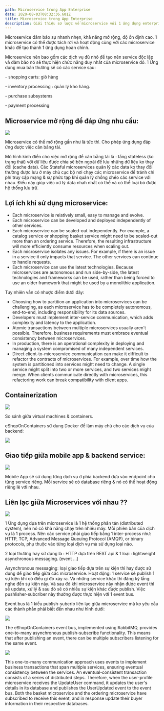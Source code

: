 ```yaml
---
path: Microservice trong App Enterprise
date: 2020-08-03T08:32:36.601Z
title: Microservice trong App Enterprise
description: Giới thiệu sơ lược về microservice với 1 ứng dụng enterprise.
---
```

Microservice đảm bảo sự nhanh nhẹn, khả năng mở rộng, độ ổn định cao. 1 microservice có thể được tách rời và hoạt động cùng với các microservice khác để tạo thành 1 ứng dụng hoàn chỉnh.

Microservice nên bao gồm các dịch vụ đủ nhỏ để tạo nên service độc lập và đảm bảo nó sẽ thực hiện chức năng duy nhất của microservice đó. 1 Ứng dụng mua bán thường sẽ có các service sau:

\- shopping carts: giỏ hàng

\- inventory processing : quản lý kho hàng.

\- purchase subsystems

\- payment processing

## Microservice mở rộng để đáp ứng nhu cầu:

![](../assets/microservicesapp.png)

Microservice có thể mở rộng gần như là tức thì. Cho phép ứng dụng đáp ứng được việc cân bằng tải.

Mô hình kinh điển cho việc mở rộng để cân bằng tải là : tầng stateless (ko trạng thái) với dữ liệu được chia sẽ bên ngoài để lưu những dữ liệu ko thay đổi (cache data). Các Stateful microservices quản lý các data ko thay đổi thường được lưu ở máy chủ cục bộ nơi chạy các microservice để tránh chi phí truy cập mạng & sự phức tạp khi quản lý chồng chéo các service với nhau. Điều này giúp việc xử lý data nhah nhất có thể và có thể loại bỏ được hệ thống lưu trữ. 

## Lợi ích khi sử dụng microservice:

* Each microservice is relatively small, easy to manage and evolve.
* Each microservice can be developed and deployed independently of other services.
* Each microservice can be scaled-out independently. For example, a catalog service or shopping basket service might need to be scaled-out more than an ordering service. Therefore, the resulting infrastructure will more efficiently consume resources when scaling out.
* Each microservice isolates any issues. For example, if there is an issue in a service it only impacts that service. The other services can continue to handle requests.
* Each microservice can use the latest technologies. Because microservices are autonomous and run side-by-side, the latest technologies and frameworks can be used, rather than being forced to use an older framework that might be used by a monolithic application.

Tuy nhiên vẫn có nhược điểm dưới đây:

* Choosing how to partition an application into microservices can be challenging, as each microservice has to be completely autonomous, end-to-end, including responsibility for its data sources.
* Developers must implement inter-service communication, which adds complexity and latency to the application.
* Atomic transactions between multiple microservices usually aren't possible. Therefore, business requirements must embrace eventual consistency between microservices.
* In production, there is an operational complexity in deploying and managing a system compromised of many independent services.
* Direct client-to-microservice communication can make it difficult to refactor the contracts of microservices. For example, over time how the system is partitioned into services might need to change. A single service might split into two or more services, and two services might merge. When clients communicate directly with microservices, this refactoring work can break compatibility with client apps.

##  Containerization

![](../assets/containersvsvirtualmachines.png)

So sánh giữa virtual machines & containers.

eShopOnContainers sử dụng Docker để làm máy chủ cho các dịch vụ của backend:

![](../assets/microservicesarchitecture.png)

## Giao tiếp giữa mobile app & backend service:

![](../assets/directclienttomicroservicecommunication.png)

Mobile App sẽ sử dụng từng dịch vụ ở phía backend dựa vào endpoint cho từng service riêng. Mỗi service sẽ có database riêng & nó có thể hoạt động riêng lẻ với nhau. 

## Liên lạc giữa Microservices với nhau ??

![](../assets/microservicesarchitecturewitheventbus.png)



1 Ứng dụng dựa trên microservice là 1 hệ thống phân tán (distributed system), nên nó có khả năng chạy trên nhiều máy. Mỗi phiên bản của dịch vụ là 1 process.  Nên các service phải giao tiếp bằng 1 inter-process như: HTTP, TCP, Advanced Message Queuing Protocol (AMQP), or binary protocols, phụ thuộc vào từng loại dịch vụ mà sử dụng loại nào.

2 loại thường hay sử dụng là : HTTP dựa trên REST api & 1 loại : lightweight asynchronous messaging. (event ...)

Asynchronous messaging: loại giao tiếp dựa trên sự kiện thì hay được sử dụng để giao tiếp giữa các microservice. Hoạt động: 1 service sẽ publish 1 sự kiện khi có điều gì đó xảy ra. Và những service khác thì đăng ký lắng nghe đến sự kiện này. Và sau đó khi microservice này nhận được event thì sẽ update, xử lý & sau đó sẽ có nhiều sự kiện khác được publish. Việc pushlisher-subcriber này thường được thực hiện với 1 event bus.

Event bus là 1 kiểu publish-subcrib liên lạc giữa microservice mà ko yêu cầu các thành phần phải biết đến nhau như hình dưới:

![](../assets/eventbus.png)

The eShopOnContainers event bus, implemented using RabbitMQ, provides one-to-many asynchronous publish-subscribe functionality. This means that after publishing an event, there can be multiple subscribers listening for the same event.

![](../assets/eventdrivencommunication.png)

This one-to-many communication approach uses events to implement business transactions that span multiple services, ensuring eventual consistency between the services. An eventual-consistent transaction consists of a series of distributed steps. Therefore, when the user-profile microservice receives the UpdateUser command, it updates the user's details in its database and publishes the UserUpdated event to the event bus. Both the basket microservice and the ordering microservice have subscribed to receive this event, and in response update their buyer information in their respective databases.
